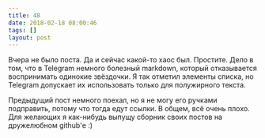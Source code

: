 ```yaml
---
title: 48
date: 2018-02-18 08:00:46
tags: []
layout: post
---
```


Вчера не было поста. Да и сейчас какой-то хаос был. Простите. Дело в том, что в Telegram немного болезный markdown, который отказывается воспринимать одинокие звёздочки. Я так отметил элементы списка, но Telegram допускает их использовать только для полужирного текста.

Предыдущий пост немного поехал, но я не могу его ручками подправить, потому что тогда едут ссылки. В общем, всё очень плохо. Для желающих я как-нибудь выпущу сборник своих постов на дружелюбном github'е :)
